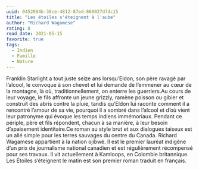 ```yaml
---
uuid: 0452094b-38ce-4812-87ed-860027d7dc15
title: "Les étoiles s'éteignent à l'aube"
author: "Richard Wagamese"
rating: 8
read_date: 2021-05-15
favorite: true
tags:
  - Indien
  - Famille
  - Nature
---
```


Franklin Starlight a tout juste seize ans lorsqu’Eldon, son père ravagé par l’alcool, le convoque à son chevet et lui demande de l’emmener au cœur de la montagne, là où, traditionnellement, on enterre les guerriers.Au cours de leur voyage, le fils affronte un jeune grizzly, ramène poisson ou gibier et construit des abris contre la pluie, tandis qu’Eldon lui raconte comment il a rencontré l’amour de sa vie, pourquoi il a sombré dans l’alcool et d’où vient leur patronyme qui évoque les temps indiens immémoriaux. Pendant ce périple, père et fils répondent, chacun à sa manière, à leur besoin d’apaisement identitaire.Ce roman au style brut et aux dialogues taiseux est un allé simple pour les terres sauvages du centre du Canada. Richard Wagamese appartient à la nation ojibwé. Il est le premier lauréat indigène d’un prix de journalisme national canadien et est régulièrement récompensé pour ses travaux. Il vit actuellement à Kamloops, en Colombie britannique. Les Étoiles s’éteignent le matin est son premier roman traduit en français.
